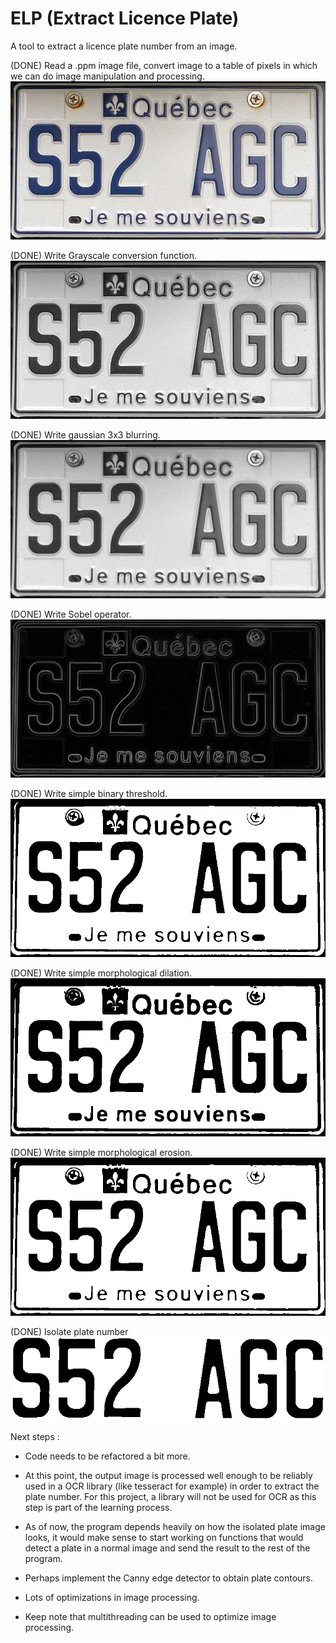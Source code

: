 # ELP (Extract Licence Plate)
A tool to extract a licence plate number from an image.


(DONE) Read a .ppm image file, convert image to a table of pixels in
which we can do image manipulation and processing.
![Initial image](./screenshots/pl.png)


(DONE) Write Grayscale conversion function.
![Grayscale image](./screenshots/plgray.png)


(DONE) Write gaussian 3x3 blurring.
![Gaussian blurred image](./screenshots/plgauss.png)


(DONE) Write Sobel operator.
![Gaussian blurred image](./screenshots/plsobel.png)


(DONE) Write simple binary threshold.
![Simple threshold](./screenshots/plthreshold.png)


(DONE) Write simple morphological dilation.
![Simple dilation](./screenshots/pldilate.png)


(DONE) Write simple morphological erosion.
![Simple dilation](./screenshots/plerode.png)


(DONE) Isolate plate number
![Simple isolation](./screenshots/plisolate.png)

Next steps :

- Code needs to be refactored a bit more.

- At this point, the output image is processed well enough to be reliably used
in a OCR library (like tesseract for example) in order to extract the plate
number. For this project, a library will not be used for OCR as this step is
part of the learning process.

- As of now, the program depends heavily on how the isolated plate image
looks, it would make sense to start working on functions that would detect a plate
in a normal image and send the result to the rest of the program.

- Perhaps implement the Canny edge detector to obtain plate contours.

- Lots of optimizations in image processing.

- Keep note that multithreading can be used to optimize image processing.
